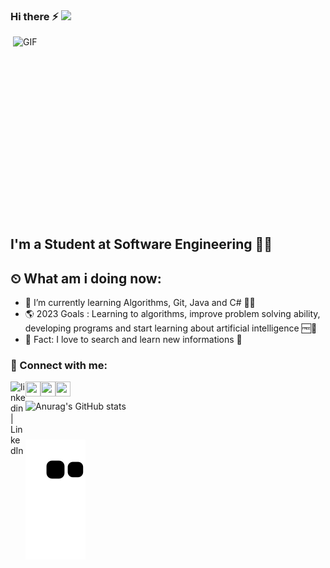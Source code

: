### Hi there ⚡ ![](https://komarev.com/ghpvc/?username=your-github-mercethem&style=plastic)

<img align="right" alt="GIF" src="https://i.giphy.com/media/Lny6Rw04nsOOc/giphy.gif" width="500" height="320" />

## I'm a Student at Software Engineering 👨‍🎓
## ⏲ What am i doing now:
- 🔭 I’m currently learning Algorithms, Git, Java and C# 👩‍💻
- 🌎 2023 Goals : Learning to algorithms, improve problem solving ability, developing programs and start learning about artificial intelligence 🆓🤖
- 👋 Fact: I love to search and learn new informations 🚀
</p>

### 📩 Connect with me:
[<img align="left" alt="linkedin | LinkedIn" width="24px" src="https://raw.githubusercontent.com/peterthehan/peterthehan/master/assets/linkedin.svg" />][linkedin]
[<img align="left" height="24" width="24" src="https://upload.wikimedia.org/wikipedia/commons/7/7e/Gmail_icon_%282020%29.svg" />][gmail]
[<img align="left" height="24" width="24" src="https://user-images.githubusercontent.com/17762967/42728663-26ebdb04-87dd-11e8-928f-fb01479a2ce1.png" />][hackerrank]
[<img align="left" height="24" width="24" src="https://upload.wikimedia.org/wikipedia/commons/e/ef/Stack_Overflow_icon.svg" />][stackoverflow]
<br />

![Anurag's GitHub stats](https://github-readme-stats.vercel.app/api?username=mercethem&show_icons=true&theme=transparent)

<br />
</a>

![snake gif](https://github.com/mercethem/mercethem/blob/output/github-contribution-grid-snake.svg)

<br />

[linkedin]: https://www.linkedin.com/in/mercethem/
[hackerrank]: https://www.hackerrank.com/mercethem/
[stackoverflow]: https://stackoverflow.com/users/20124061/ethem-merc/
[gmail]: mailto:mercethem@gmail.com
[git]: https://git-scm.com/
[github]: https://github.com/IbrahimTalha0
